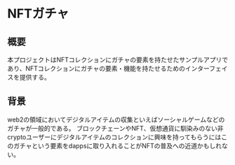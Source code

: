 # NFTガチャ

## 概要

本プロジェクトはNFTコレクションにガチャの要素を持たせたサンプルアプリであり、NFTコレクションにガチャの要素・機能を持たせるためのインターフェイスを提供する。

## 背景

web2の領域においてデジタルアイテムの収集といえばソーシャルゲームなどのガチャが一般的である。
ブロックチェーンやNFT、仮想通貨に馴染みのない非cryptoユーザーにデジタルアイテムのコレクションに興味を持ってもらうにはこのガチャという要素をdappsに取り入れることがNFTの普及への近道かもしれない。


